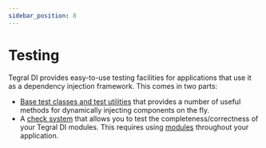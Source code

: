 ```yaml
---
sidebar_position: 8
---
```


# Testing

Tegral DI provides easy-to-use testing facilities for applications that use it as a dependency injection framework. This comes in two parts:

- [Base test classes and test utilities](writing-tests.md) that provides a number of useful methods for dynamically injecting components on the fly.
- A [check system](checks.md) that allows you to test the completeness/correctness of your Tegral DI modules. This requires using [modules](../modules.md) throughout your application.
